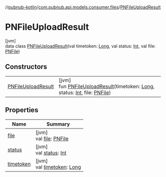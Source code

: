 //[pubnub-kotlin](../../../index.md)/[com.pubnub.api.models.consumer.files](../index.md)/[PNFileUploadResult](index.md)

# PNFileUploadResult

[jvm]\
data class [PNFileUploadResult](index.md)(val timetoken: [Long](https://kotlinlang.org/api/latest/jvm/stdlib/kotlin/-long/index.html), val status: [Int](https://kotlinlang.org/api/latest/jvm/stdlib/kotlin/-int/index.html), val file: [PNFile](../-p-n-file/index.md))

## Constructors

| | |
|---|---|
| [PNFileUploadResult](-p-n-file-upload-result.md) | [jvm]<br>fun [PNFileUploadResult](-p-n-file-upload-result.md)(timetoken: [Long](https://kotlinlang.org/api/latest/jvm/stdlib/kotlin/-long/index.html), status: [Int](https://kotlinlang.org/api/latest/jvm/stdlib/kotlin/-int/index.html), file: [PNFile](../-p-n-file/index.md)) |

## Properties

| Name | Summary |
|---|---|
| [file](file.md) | [jvm]<br>val [file](file.md): [PNFile](../-p-n-file/index.md) |
| [status](status.md) | [jvm]<br>val [status](status.md): [Int](https://kotlinlang.org/api/latest/jvm/stdlib/kotlin/-int/index.html) |
| [timetoken](timetoken.md) | [jvm]<br>val [timetoken](timetoken.md): [Long](https://kotlinlang.org/api/latest/jvm/stdlib/kotlin/-long/index.html) |
